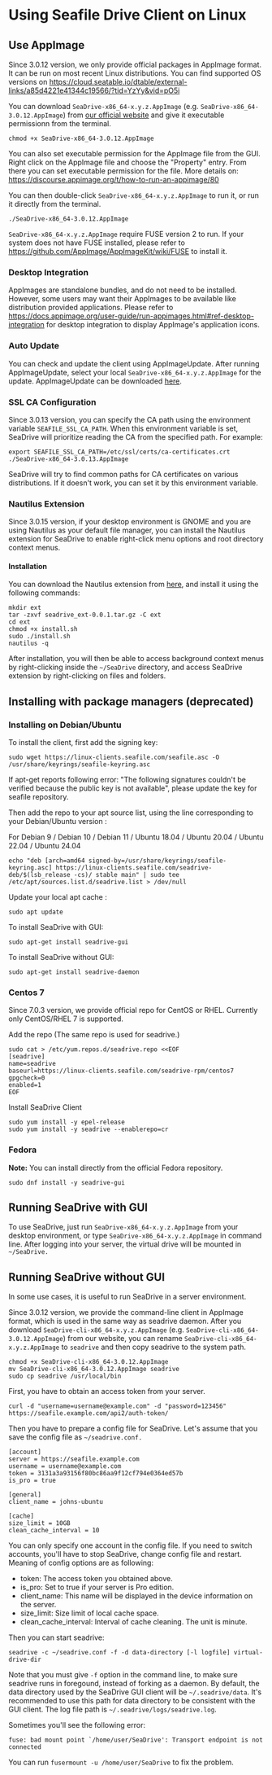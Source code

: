 # Using Seafile Drive Client on Linux

## Use AppImage

Since 3.0.12 version, we only provide official packages in AppImage format. It can be run on most recent Linux distributions. You can find supported OS versions on <https://cloud.seatable.io/dtable/external-links/a85d4221e41344c19566/?tid=YzYy&vid=pO5i>

You can download `SeaDrive-x86_64-x.y.z.AppImage` (e.g. `SeaDrive-x86_64-3.0.12.AppImage`) from [our official website](https://www.seafile.com/en/download/) and give it executable permissionn from the terminal. 

```
chmod +x SeaDrive-x86_64-3.0.12.AppImage
```

You can also set executable permission for the AppImage file from the GUI. Right click on the AppImage file and choose the "Property" entry. From there you can set executable permission for the file. More details on: <https://discourse.appimage.org/t/how-to-run-an-appimage/80>

You can then double-click `SeaDrive-x86_64-x.y.z.AppImage` to run it, or run it directly from the terminal.

```
./SeaDrive-x86_64-3.0.12.AppImage
```

`SeaDrive-x86_64-x.y.z.AppImage` require FUSE version 2 to run. If your system does not have FUSE installed, please refer to <https://github.com/AppImage/AppImageKit/wiki/FUSE> to install it.

### Desktop Integration

AppImages are standalone bundles, and do not need to be installed. However, some users may want their AppImages to be available like distribution provided applications. Please refer to <https://docs.appimage.org/user-guide/run-appimages.html#ref-desktop-integration> for desktop integration to display AppImage's application icons.

### Auto Update
You can check and update the client using AppImageUpdate. After running AppImageUpdate, select your local `SeaDrive-x86_64-x.y.z.AppImage` for the update. AppImageUpdate can be downloaded [here](https://github.com/AppImageCommunity/AppImageUpdate/releases/continuous).

### SSL CA Configuration
Since 3.0.13 version, you can specify the CA path using the environment variable `SEAFILE_SSL_CA_PATH`. When this environment variable is set, SeaDrive will prioritize reading the CA from the specified path. For example:

```
export SEAFILE_SSL_CA_PATH=/etc/ssl/certs/ca-certificates.crt
./SeaDrive-x86_64-3.0.13.AppImage
```

SeaDrive will try to find common paths for CA certificates on various distributions. If it doesn't work, you can set it by this environment variable.

### Nautilus Extension
Since 3.0.15 version, if your desktop environment is GNOME and you are using Nautilus as your default file manager, you can install the Nautilus extension for SeaDrive to enable right-click menu options and root directory context menus.

#### Installation
You can download the Nautilus extension from [here](https://s3.eu-central-1.amazonaws.com/download.seadrive.org/seadrive_ext-0.0.1.tar.gz), and install it using the following commands:

```
mkdir ext
tar -zxvf seadrive_ext-0.0.1.tar.gz -C ext
cd ext
chmod +x install.sh
sudo ./install.sh
nautilus -q
```

After installation, you will then be able to access background context menus by right-clicking inside the `~/SeaDrive` directory, and access SeaDrive extension by right-clicking on files and folders.

## Installing with package managers (deprecated)

### Installing on Debian/Ubuntu

To install the client, first add the signing key:

```
sudo wget https://linux-clients.seafile.com/seafile.asc -O /usr/share/keyrings/seafile-keyring.asc

```

If apt-get reports following error: "The following signatures couldn't be verified because the public key is not available", please update the key for seafile repository.

Then add the repo to your apt source list, using the line corresponding to your Debian/Ubuntu version :

For Debian 9 / Debian 10 / Debian 11 / Ubuntu 18.04 / Ubuntu 20.04 / Ubuntu 22.04 / Ubuntu 24.04
```
echo "deb [arch=amd64 signed-by=/usr/share/keyrings/seafile-keyring.asc] https://linux-clients.seafile.com/seadrive-deb/$(lsb_release -cs)/ stable main" | sudo tee /etc/apt/sources.list.d/seadrive.list > /dev/null

```

Update your local apt cache :

```
sudo apt update

```

To install SeaDrive with GUI:

```
sudo apt-get install seadrive-gui

```

To install SeaDrive without GUI:

```
sudo apt-get install seadrive-daemon

```

### Centos 7

Since 7.0.3 version, we provide official repo for CentOS or RHEL. Currently only CentOS/RHEL 7 is supported.

Add the repo (The same repo is used for seadrive.)

```
sudo cat > /etc/yum.repos.d/seadrive.repo <<EOF
[seadrive]
name=seadrive
baseurl=https://linux-clients.seafile.com/seadrive-rpm/centos7
gpgcheck=0
enabled=1
EOF

```

Install SeaDrive Client

```
sudo yum install -y epel-release
sudo yum install -y seadrive --enablerepo=cr

```

### Fedora

**Note:** You can install directly from the official Fedora repository.

```
sudo dnf install -y seadrive-gui

```

## Running SeaDrive with GUI

To use SeaDrive, just run `SeaDrive-x86_64-x.y.z.AppImage` from your desktop environment, or type `SeaDrive-x86_64-x.y.z.AppImage` in command line. After logging into your server, the virtual drive will be mounted in `~/SeaDrive.`

## Running SeaDrive without GUI

In some use cases, it is useful to run SeaDrive in a server environment.

Since 3.0.12 version, we provide the command-line client in AppImage format, which is used in the same way as seadrive daemon. After you download `SeaDrive-cli-x86_64-x.y.z.AppImage` (e.g. `SeaDrive-cli-x86_64-3.0.12.AppImage`) from our website, you can rename `SeaDrive-cli-x86_64-x.y.z.AppImage` to `seadrive` and then copy seadrive to the system path.

```
chmod +x SeaDrive-cli-x86_64-3.0.12.AppImage
mv SeaDrive-cli-x86_64-3.0.12.AppImage seadrive
sudo cp seadrive /usr/local/bin
```

First, you have to obtain an access token from your server.

```
curl -d "username=username@example.com" -d "password=123456" https://seafile.example.com/api2/auth-token/

```

Then you have to prepare a config file for SeaDrive. Let's assume that you save the config file as `~/seadrive.conf.`

```
[account]
server = https://seafile.example.com
username = username@example.com
token = 3131a3a93156f80bc86aa9f12cf794e0364ed57b
is_pro = true

[general]
client_name = johns-ubuntu

[cache]
size_limit = 10GB
clean_cache_interval = 10

```

You can only specify one account in the config file. If you need to switch accounts, you'll have to stop SeaDrive, change config file and restart. Meaning of config options are as following:

* token: The access token you obtained above.
* is_pro: Set to true if your server is Pro edition.
* client_name: This name will be displayed in the device information on the server.
* size_limit: Size limit of local cache space.
* clean_cache_interval: Interval of cache cleaning. The unit is minute.

Then you can start seadrive:

```
seadrive -c ~/seadrive.conf -f -d data-directory [-l logfile] virtual-drive-dir

```

Note that you must give `-f` option in the command line, to make sure seadrive runs in foregound, instead of forking as a daemon. By default, the data directory used by the SeaDrive GUI client will be `~/.seadrive/data`. It's recommended to use this path for data directory to be consistent with the GUI client. The log file path is `~/.seadrive/logs/seadrive.log`.

Sometimes you'll see the following error:

```
fuse: bad mount point `/home/user/SeaDrive': Transport endpoint is not connected

```

You can run `fusermount -u /home/user/SeaDrive` to fix the problem.


